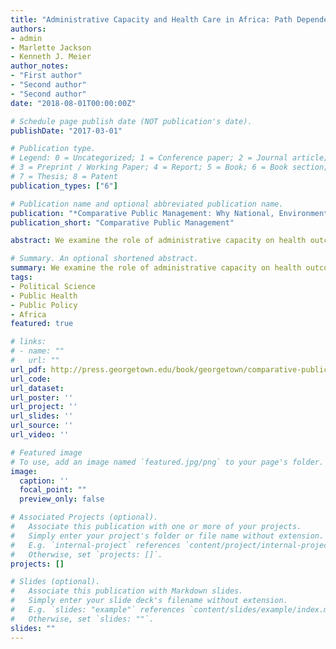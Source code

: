```yaml
---
title: "Administrative Capacity and Health Care in Africa: Path Dependence as a Contextual Variable"
authors:
- admin
- Marlette Jackson
- Kenneth J. Meier
author_notes:
- "First author"
- "Second author"
- "Second author"
date: "2018-08-01T00:00:00Z"

# Schedule page publish date (NOT publication's date).
publishDate: "2017-03-01"

# Publication type.
# Legend: 0 = Uncategorized; 1 = Conference paper; 2 = Journal article;
# 3 = Preprint / Working Paper; 4 = Report; 5 = Book; 6 = Book section;
# 7 = Thesis; 8 = Patent
publication_types: ["6"]

# Publication name and optional abbreviated publication name.
publication: "*Comparative Public Management: Why National, Environmental, and Organizational Context Matter*"
publication_short: "Comparative Public Management"

abstract: We examine the role of administrative capacity on health outcomes in 36 African nations using the path dependence of being a British colony as the contextual variable.

# Summary. An optional shortened abstract.
summary: We examine the role of administrative capacity on health outcomes in 36 African nations using the path dependence of being a British colony as the contextual variable.
tags:
- Political Science
- Public Health
- Public Policy
- Africa
featured: true

# links:
# - name: ""
#   url: ""
url_pdf: http://press.georgetown.edu/book/georgetown/comparative-public-management
url_code: 
url_dataset:
url_poster: ''
url_project: ''
url_slides: ''
url_source: ''
url_video: ''

# Featured image
# To use, add an image named `featured.jpg/png` to your page's folder. 
image:
  caption: ''
  focal_point: ""
  preview_only: false

# Associated Projects (optional).
#   Associate this publication with one or more of your projects.
#   Simply enter your project's folder or file name without extension.
#   E.g. `internal-project` references `content/project/internal-project/index.md`.
#   Otherwise, set `projects: []`.
projects: []

# Slides (optional).
#   Associate this publication with Markdown slides.
#   Simply enter your slide deck's filename without extension.
#   E.g. `slides: "example"` references `content/slides/example/index.md`.
#   Otherwise, set `slides: ""`.
slides: ""
---
```



